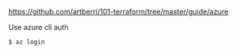 https://github.com/artberri/101-terraform/tree/master/guide/azure


Use azure cli auth
```
$ az login
```